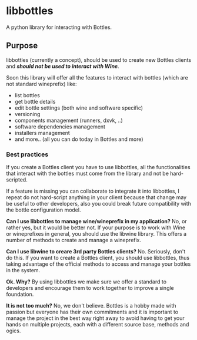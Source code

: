 # libbottles
A python library for interacting with Bottles.

## Purpose
libbottles (currently a concept), should be used to create new Bottles 
clients and _**should not be used to interact with Wine**_.

Soon this library will offer all the features to interact with bottles 
(which are not standard wineprefix) like:
- list bottles
- get bottle details
- edit bottle settings (both wine and software specific)
- versioning
- components management (runners, dxvk, ..)
- software dependencies management
- installers management
- and more.. (all you can do today in Bottles and more)

### Best practices
If you create a Bottles client you have to use libbottles, all the 
functionalities that interact with the bottles must come from the library and 
not be hard-scripted.

If a feature is missing you can collaborate to integrate it into libbottles, I 
repeat do not hard-script anything in your client because that change may be 
useful to other developers, also you could break future compatibility with the 
bottle configuration model.

**Can I use libbottles to manage wine/wineprefix in my application?**
No, or rather yes, but it would be better not. If your purpose is to work with 
Wine or wineprefixes in general, you should use the libwine library. This 
offers a number of methods to create and manage a wineprefix.

**Can I use libwine to creare 3rd party Bottles clients?**
No. Seriously, don't do this. If you want to create a Bottles client, you 
should use libbottles, thus taking advantage of the official methods to access 
and manage your bottles in the system.

**Ok. Why?**
By using libbottles we make sure we offer a standard to developers and 
encourage them to work together to improve a single foundation.

**It is not too much?**
No, we don't believe. Bottles is a hobby made with passion but everyone has 
their own commitments and it is important to manage the project in the best way 
right away to avoid having to get your hands on multiple projects, each with 
a different source base, methods and ogics.